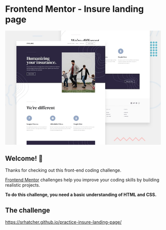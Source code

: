 # Frontend Mentor - Insure landing page

![Design preview for the Insure landing page coding challenge](./images/desktop-preview.jpg)

## Welcome! 👋

Thanks for checking out this front-end coding challenge.

[Frontend Mentor](https://www.frontendmentor.io) challenges help you improve your coding skills by building realistic projects.

**To do this challenge, you need a basic understanding of HTML and CSS.**

## The challenge

https://srhatcher.github.io/practice-insure-landing-page/